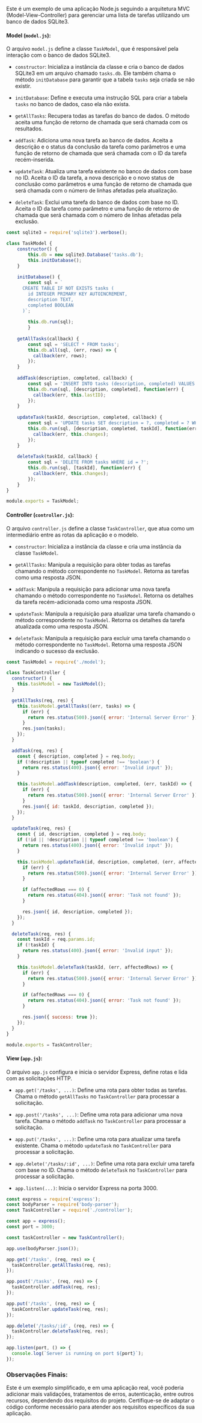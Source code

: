 Este é um exemplo de uma aplicação Node.js seguindo a arquitetura MVC (Model-View-Controller) para gerenciar uma lista de tarefas utilizando um banco de dados SQLite3.

#### Model (`model.js`):

O arquivo `model.js` define a classe `TaskModel`, que é responsável pela interação com o banco de dados SQLite3.

- `constructor`: Inicializa a instância da classe e cria o banco de dados SQLite3 em um arquivo chamado `tasks.db`. Ele também chama o método `initDatabase` para garantir que a tabela `tasks` seja criada se não existir.

- `initDatabase`: Define e executa uma instrução SQL para criar a tabela `tasks` no banco de dados, caso ela não exista.

- `getAllTasks`: Recupera todas as tarefas do banco de dados. O método aceita uma função de retorno de chamada que será chamada com os resultados.

- `addTask`: Adiciona uma nova tarefa ao banco de dados. Aceita a descrição e o status da conclusão da tarefa como parâmetros e uma função de retorno de chamada que será chamada com o ID da tarefa recém-inserida.

- `updateTask`: Atualiza uma tarefa existente no banco de dados com base no ID. Aceita o ID da tarefa, a nova descrição e o novo status de conclusão como parâmetros e uma função de retorno de chamada que será chamada com o número de linhas afetadas pela atualização.

- `deleteTask`: Exclui uma tarefa do banco de dados com base no ID. Aceita o ID da tarefa como parâmetro e uma função de retorno de chamada que será chamada com o número de linhas afetadas pela exclusão.
  
``` js
const sqlite3 = require('sqlite3').verbose();  

class TaskModel {
	constructor() {
		this.db = new sqlite3.Database('tasks.db');
		this.initDatabase();
	}  
	
	initDatabase() {
		const sql = `
	  CREATE TABLE IF NOT EXISTS tasks (
		id INTEGER PRIMARY KEY AUTOINCREMENT,
		description TEXT,
		completed BOOLEAN
	  )`;
		
		this.db.run(sql);
		}
	
	getAllTasks(callback) {
		const sql = 'SELECT * FROM tasks';
		this.db.all(sql, (err, rows) => {
		  callback(err, rows);
		});
	}
	
	addTask(description, completed, callback) {
		const sql = 'INSERT INTO tasks (description, completed) VALUES (?, ?)';
		this.db.run(sql, [description, completed], function(err) {
		  callback(err, this.lastID);
		});
	}
	
	updateTask(taskId, description, completed, callback) {
		const sql = 'UPDATE tasks SET description = ?, completed = ? WHERE id = ?';
		this.db.run(sql, [description, completed, taskId], function(err) {
		  callback(err, this.changes);
		});
	}
	
	deleteTask(taskId, callback) {
		const sql = 'DELETE FROM tasks WHERE id = ?';
		this.db.run(sql, [taskId], function(err) {
		  callback(err, this.changes);
		});
	}
}

module.exports = TaskModel;
```

#### Controller (`controller.js`):

O arquivo `controller.js` define a classe `TaskController`, que atua como um intermediário entre as rotas da aplicação e o modelo.

- `constructor`: Inicializa a instância da classe e cria uma instância da classe `TaskModel`.

- `getAllTasks`: Manipula a requisição para obter todas as tarefas chamando o método correspondente no `TaskModel`. Retorna as tarefas como uma resposta JSON.

- `addTask`: Manipula a requisição para adicionar uma nova tarefa chamando o método correspondente no `TaskModel`. Retorna os detalhes da tarefa recém-adicionada como uma resposta JSON.

- `updateTask`: Manipula a requisição para atualizar uma tarefa chamando o método correspondente no `TaskModel`. Retorna os detalhes da tarefa atualizada como uma resposta JSON.

- `deleteTask`: Manipula a requisição para excluir uma tarefa chamando o método correspondente no `TaskModel`. Retorna uma resposta JSON indicando o sucesso da exclusão.

``` js
const TaskModel = require('./model');

class TaskController {
  constructor() {
    this.taskModel = new TaskModel();
  }

  getAllTasks(req, res) {
    this.taskModel.getAllTasks((err, tasks) => {
      if (err) {
        return res.status(500).json({ error: 'Internal Server Error' });
      }
      res.json(tasks);
    });
  }

  addTask(req, res) {
    const { description, completed } = req.body;
    if (!description || typeof completed !== 'boolean') {
      return res.status(400).json({ error: 'Invalid input' });
    }

    this.taskModel.addTask(description, completed, (err, taskId) => {
      if (err) {
        return res.status(500).json({ error: 'Internal Server Error' });
      }
      res.json({ id: taskId, description, completed });
    });
  }

  updateTask(req, res) {
    const { id, description, completed } = req.body;
    if (!id || !description || typeof completed !== 'boolean') {
      return res.status(400).json({ error: 'Invalid input' });
    }

    this.taskModel.updateTask(id, description, completed, (err, affectedRows) => {
      if (err) {
        return res.status(500).json({ error: 'Internal Server Error' });
      }

      if (affectedRows === 0) {
        return res.status(404).json({ error: 'Task not found' });
      }

      res.json({ id, description, completed });
    });
  }

  deleteTask(req, res) {
    const taskId = req.params.id;
    if (!taskId) {
      return res.status(400).json({ error: 'Invalid input' });
    }

    this.taskModel.deleteTask(taskId, (err, affectedRows) => {
      if (err) {
        return res.status(500).json({ error: 'Internal Server Error' });
      }

      if (affectedRows === 0) {
        return res.status(404).json({ error: 'Task not found' });
      }

      res.json({ success: true });
    });
  }
}

module.exports = TaskController;
```

#### View (`app.js`):

O arquivo `app.js` configura e inicia o servidor Express, define rotas e lida com as solicitações HTTP.

- `app.get('/tasks', ...)`: Define uma rota para obter todas as tarefas. Chama o método `getAllTasks` no `TaskController` para processar a solicitação.

- `app.post('/tasks', ...)`: Define uma rota para adicionar uma nova tarefa. Chama o método `addTask` no `TaskController` para processar a solicitação.

- `app.put('/tasks', ...)`: Define uma rota para atualizar uma tarefa existente. Chama o método `updateTask` no `TaskController` para processar a solicitação.

- `app.delete('/tasks/:id', ...)`: Define uma rota para excluir uma tarefa com base no ID. Chama o método `deleteTask` no `TaskController` para processar a solicitação.

- `app.listen(...)`: Inicia o servidor Express na porta 3000.

```js
const express = require('express');
const bodyParser = require('body-parser');
const TaskController = require('./controller');

const app = express();
const port = 3000;

const taskController = new TaskController();

app.use(bodyParser.json());

app.get('/tasks', (req, res) => {
  taskController.getAllTasks(req, res);
});

app.post('/tasks', (req, res) => {
  taskController.addTask(req, res);
});

app.put('/tasks', (req, res) => {
  taskController.updateTask(req, res);
});

app.delete('/tasks/:id', (req, res) => {
  taskController.deleteTask(req, res);
});

app.listen(port, () => {
  console.log(`Server is running on port ${port}`);
});
```

### Observações Finais:

Este é um exemplo simplificado, e em uma aplicação real, você poderia adicionar mais validações, tratamentos de erros, autenticação, entre outros recursos, dependendo dos requisitos do projeto. Certifique-se de adaptar o código conforme necessário para atender aos requisitos específicos da sua aplicação.